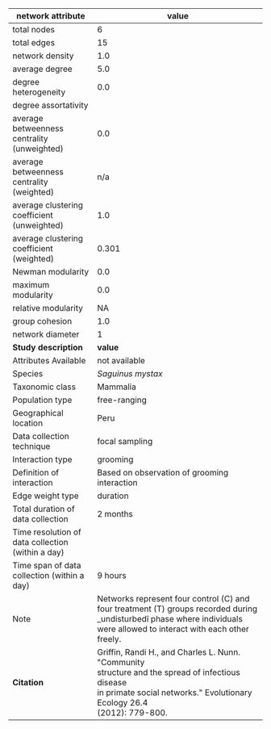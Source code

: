 network attribute|value
---|---
total nodes|6
total edges|15
network density|1.0
average degree|5.0
degree heterogeneity|0.0
degree assortativity|
average betweenness centrality (unweighted)|0.0
average betweenness centrality (weighted)|n/a
average clustering coefficient (unweighted)|1.0
average clustering coefficient (weighted)|0.301
Newman modularity|0.0
maximum modularity|0.0
relative modularity|NA
group cohesion|1.0
network diameter|1
**Study description**|**value**
Attributes Available|not available
Species|*Saguinus mystax*
Taxonomic class|Mammalia
Population type|free-ranging
Geographical location|Peru
Data collection technique|focal sampling
Interaction type|grooming
Definition of interaction|Based on observation of grooming interaction
Edge weight type|duration
Total duration of data collection|2 months
Time resolution of data collection (within a day)|
Time span of data collection (within a day)|9 hours
Note|Networks represent four control (C)  and four treatment (T) groups recorded during _undisturbedî phase where individuals were allowed to interact with each other freely.
**Citation** | Griffin, Randi H., and Charles L. Nunn. "Community <br> structure and the spread of infectious disease <br> in primate social networks." Evolutionary Ecology 26.4 <br> (2012): 779-800.